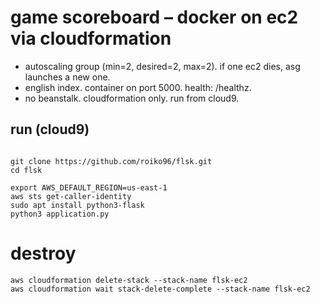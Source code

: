 # game scoreboard – docker on ec2 via cloudformation

- autoscaling group (min=2, desired=2, max=2). if one ec2 dies, asg launches a new one.
- english index. container on port 5000. health: /healthz.
- no beanstalk. cloudformation only. run from cloud9.

## run (cloud9)
```

git clone https://github.com/roiko96/flsk.git
cd flsk

export AWS_DEFAULT_REGION=us-east-1
aws sts get-caller-identity
sudo apt install python3-flask
python3 application.py
```
# destroy 
```
aws cloudformation delete-stack --stack-name flsk-ec2
aws cloudformation wait stack-delete-complete --stack-name flsk-ec2
```
